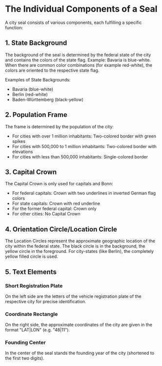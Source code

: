 # The Individual Components of a Seal

A city seal consists of various components, each fulfilling a specific function:

## 1. State Background
The background of the seal is determined by the federal state of the city and contains the colors of the state flag. Example: Bavaria is blue-white. When there are common color combinations (for example red-white), the colors are oriented to the respective state flag.

Examples of State Backgrounds:

- Bavaria (blue-white)
- Berlin (red-white)
- Baden-Württemberg (black-yellow)

## 2. Population Frame
The frame is determined by the population of the city:

- For cities with over 1 million inhabitants: Two-colored border with green spikes
- For cities with 500,000 to 1 million inhabitants: Two-colored border with elevations
- For cities with less than 500,000 inhabitants: Single-colored border

## 3. Capital Crown
The Capital Crown is only used for capitals and Bonn:

- For federal capitals: Crown with two underlines in inverted German flag colors
- For state capitals: Crown with red underline
- For the former federal capital: Crown only
- For other cities: No Capital Crown

## 4. Orientation Circle/Location Circle
The Location Circles represent the approximate geographic location of the city within the federal state. The black circle is in the background, the yellow circle in the foreground. For city-states (like Berlin), the completely yellow filled circle is used.

## 5. Text Elements

### Short Registration Plate
On the left side are the letters of the vehicle registration plate of the respective city for precise identification.

### Coordinate Rectangle
On the right side, the approximate coordinates of the city are given in the format "LAT|LON" (e.g. "48|11").

### Founding Center
In the center of the seal stands the founding year of the city (shortened to the first two digits).
